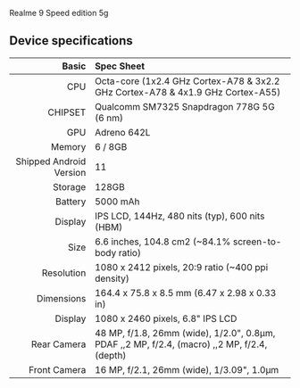 
Realme 9 Speed edition 5g

## Device specifications

Basic   | Spec Sheet
-------:|:-------------------------
CPU     | Octa-core (1x2.4 GHz Cortex-A78 & 3x2.2 GHz Cortex-A78 & 4x1.9 GHz Cortex-A55)
CHIPSET | Qualcomm SM7325 Snapdragon 778G 5G (6 nm)
GPU     | Adreno 642L
Memory  | 6 / 8GB
Shipped Android Version | 11
Storage | 128GB
Battery | 5000 mAh
Display |IPS LCD, 144Hz, 480 nits (typ), 600 nits (HBM)
Size  |6.6 inches, 104.8 cm2 (~84.1% screen-to-body ratio)
Resolution |1080 x 2412 pixels, 20:9 ratio (~400 ppi density)
Dimensions | 164.4 x 75.8 x 8.5 mm (6.47 x 2.98 x 0.33 in)
Display | 1080 x 2460 pixels, 6.8" IPS LCD
Rear Camera  | 48 MP, f/1.8, 26mm (wide), 1/2.0", 0.8µm, PDAF ,,2 MP, f/2.4, (macro) ,,2 MP, f/2.4, (depth)
Front Camera | 16 MP, f/2.1, 26mm (wide), 1/3.09", 1.0µm

